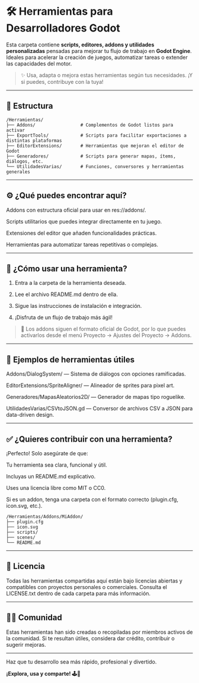 # 🛠️ Herramientas para Desarrolladores Godot

Esta carpeta contiene **scripts, editores, addons y utilidades personalizadas** pensadas para mejorar tu flujo de trabajo en **Godot Engine**.  
Ideales para acelerar la creación de juegos, automatizar tareas o extender las capacidades del motor.

> ✨ Usa, adapta o mejora estas herramientas según tus necesidades. ¡Y si puedes, contribuye con la tuya!

---

## 📁 Estructura

```plaintext
/Herramientas/
├── Addons/                 # Complementos de Godot listos para activar
├── ExportTools/            # Scripts para facilitar exportaciones a distintas plataformas
├── EditorExtensions/       # Herramientas que mejoran el editor de Godot
├── Generadores/            # Scripts para generar mapas, ítems, diálogos, etc.
└── UtilidadesVarias/       # Funciones, conversores y herramientas generales
```

---

## ⚙️ ¿Qué puedes encontrar aquí?

Addons con estructura oficial para usar en res://addons/.

Scripts utilitarios que puedes integrar directamente en tu juego.

Extensiones del editor que añaden funcionalidades prácticas.

Herramientas para automatizar tareas repetitivas o complejas.



---

## 🔧 ¿Cómo usar una herramienta?

1. Entra a la carpeta de la herramienta deseada.


2. Lee el archivo README.md dentro de ella.


3. Sigue las instrucciones de instalación e integración.


4. ¡Disfruta de un flujo de trabajo más ágil!



> 🧩 Los addons siguen el formato oficial de Godot, por lo que puedes activarlos desde el menú Proyecto → Ajustes del Proyecto → Addons.




---

## 🧠 Ejemplos de herramientas útiles

Addons/DialogSystem/ — Sistema de diálogos con opciones ramificadas.

EditorExtensions/SpriteAligner/ — Alineador de sprites para pixel art.

Generadores/MapasAleatorios2D/ — Generador de mapas tipo roguelike.

UtilidadesVarias/CSVtoJSON.gd — Conversor de archivos CSV a JSON para data-driven design.



---

## ✅ ¿Quieres contribuir con una herramienta?

¡Perfecto! Solo asegúrate de que:

Tu herramienta sea clara, funcional y útil.

Incluyas un README.md explicativo.

Uses una licencia libre como MIT o CC0.

Si es un addon, tenga una carpeta con el formato correcto (plugin.cfg, icon.svg, etc.).

```plaintext
/Herramientas/Addons/MiAddon/
├── plugin.cfg
├── icon.svg
├── scripts/
├── scenes/
└── README.md
```

---

## 📌 Licencia

Todas las herramientas compartidas aquí están bajo licencias abiertas y compatibles con proyectos personales o comerciales.
Consulta el LICENSE.txt dentro de cada carpeta para más información.


---

## 🧑‍💻 Comunidad

Estas herramientas han sido creadas o recopiladas por miembros activos de la comunidad.
Si te resultan útiles, considera dar crédito, contribuir o sugerir mejoras.


---

Haz que tu desarrollo sea más rápido, profesional y divertido.

**¡Explora, usa y comparte! 🕹️🚀**
